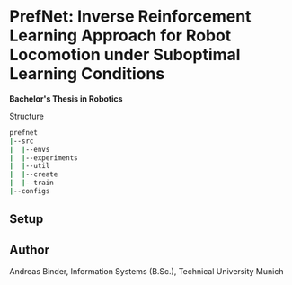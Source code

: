 # PrefNet: Inverse Reinforcement Learning Approach for Robot Locomotion under Suboptimal Learning Conditions
**Bachelor's Thesis in Robotics**

Structure
```bash
prefnet
|--src
|  |--envs
|  |--experiments
|  |--util
|  |--create
|  |--train
|--configs 
```




## Setup





## Author
Andreas Binder, Information Systems (B.Sc.), Technical University Munich


